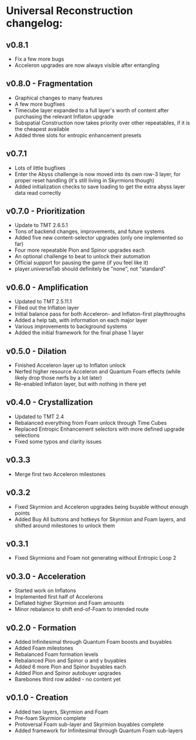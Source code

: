 # Universal Reconstruction changelog:

## v0.8.1
- Fix a few more bugs
- Acceleron upgrades are now always visible after entangling

## v0.8.0 - Fragmentation
- Graphical changes to many features
- A few more bugfixes
- Timecube layer expanded to a full layer's worth of content after purchasing the relevant Inflaton upgrade
- Subspatial Construction now takes priority over other repeatables, if it is the cheapest available
- Added three slots for entropic enhancement presets

## v0.7.1
- Lots of little bugfixes
- Enter the Abyss challenge is now moved into its own row-3 layer, for proper reset handling (it's still living in Skyrmions though)
- Added initialization checks to save loading to get the extra abyss layer data read correctly

## v0.7.0 - Prioritization
- Update to TMT 2.6.5.1
- Tons of backend changes, improvements, and future systems
- Added five new content-selector upgrades (only one implemented so far)
- Four more repeatable Pion and Spinor upgrades each
- An optional challenge to beat to unlock their automation
- Official support for pausing the game (if you feel like it)
- player.universeTab should definitely be "none", not "standard"

## v0.6.0 - Amplification
- Updated to TMT 2.5.11.1
- Filled out the Inflaton layer
- Initial balance pass for both Acceleron- and Inflaton-first playthroughs
- Added a help tab, with information on each major layer
- Various improvements to background systems
- Added the initial framework for the final phase 1 layer

## v0.5.0 - Dilation
- Finished Acceleron layer up to Inflaton unlock
- Nerfed higher resource Acceleron and Quantum Foam effects (while likely drop those nerfs by a lot later)
- Re-enabled Inflaton layer, but with nothing in there yet

## v0.4.0 - Crystallization
- Updated to TMT 2.4
- Rebalanced everything from Foam unlock through Time Cubes
- Replaced Entropic Enhancement selectors with more defined upgrade selections
- Fixed some typos and clarity issues

## v0.3.3
- Merge first two Acceleron milestones

## v0.3.2
- Fixed Skyrmion and Acceleron upgrades being buyable without enough points
- Added Buy All buttons and hotkeys for Skyrmion and Foam layers, and shifted around milestones to unlock them

## v0.3.1
- Fixed Skyrmions and Foam not generating without Entropic Loop 2

## v0.3.0 - Acceleration
- Started work on Inflatons
- Implemented first half of Accelerons
- Deflated higher Skyrmion and Foam amounts
- Minor rebalance to shift end-of-Foam to intended route

## v0.2.0 - Formation
- Added Infinitesimal through Quantum Foam boosts and buyables
- Added Foam milestones
- Rebalanced Foam formation levels
- Rebalanced Pion and Spinor α and γ buyables
- Added 6 more Pion and Spinor buyables each
- Added Pion and Spinor autobuyer upgrades
- Barebones third row added - no content yet

## v0.1.0 - Creation
- Added two layers, Skyrmion and Foam
- Pre-foam Skyrmion complete
- Protoversal Foam sub-layer and Skyrmion buyables complete
- Added framework for Infinitesimal through Quantum Foam sub-layers

